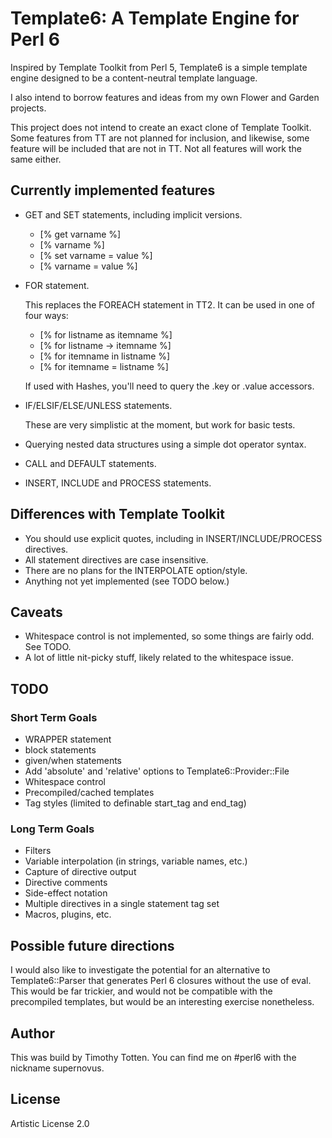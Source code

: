# Template6: A Template Engine for Perl 6 #

Inspired by Template Toolkit from Perl 5,
Template6 is a simple template engine designed to be
a content-neutral template language.

I also intend to borrow features and ideas from
my own Flower and Garden projects.

This project does not intend to create an exact clone of
Template Toolkit. Some features from TT are not planned for
inclusion, and likewise, some feature will be included that
are not in TT. Not all features will work the same either.

## Currently implemented features

*    GET and SET statements, including implicit versions.

     * [% get varname %]
     * [% varname %]
     * [% set varname = value %]
     * [% varname = value %]

*    FOR statement.

     This replaces the FOREACH statement in TT2.
     It can be used in one of four ways:

     * [% for listname as itemname %]
     * [% for listname -> itemname %]
     * [% for itemname in listname %]
     * [% for itemname = listname %]

     If used with Hashes, you'll need to query the .key or .value accessors.

*    IF/ELSIF/ELSE/UNLESS statements.

     These are very simplistic at the moment, but work for basic tests.

*    Querying nested data structures using a simple dot operator syntax.
*    CALL and DEFAULT statements.
*    INSERT, INCLUDE and PROCESS statements.

## Differences with Template Toolkit

 * You should use explicit quotes, including in INSERT/INCLUDE/PROCESS directives.
 * All statement directives are case insensitive.
 * There are no plans for the INTERPOLATE option/style.
 * Anything not yet implemented (see TODO below.)

## Caveats

 * Whitespace control is not implemented, so some things are fairly odd. See TODO.
 * A lot of little nit-picky stuff, likely related to the whitespace issue.

## TODO

### Short Term Goals

 * WRAPPER statement
 * block statements
 * given/when statements
 * Add 'absolute' and 'relative' options to Template6::Provider::File
 * Whitespace control
 * Precompiled/cached templates
 * Tag styles (limited to definable start_tag and end_tag)

### Long Term Goals

 * Filters
 * Variable interpolation (in strings, variable names, etc.)
 * Capture of directive output
 * Directive comments
 * Side-effect notation
 * Multiple directives in a single statement tag set
 * Macros, plugins, etc.

## Possible future directions

I would also like to investigate the potential for an alternative to Template6::Parser that
generates Perl 6 closures without the use of eval. This would be far trickier, and would not
be compatible with the precompiled templates, but would be an interesting exercise nonetheless.

## Author

This was build by Timothy Totten. You can find me on #perl6 with the nickname supernovus.

## License

Artistic License 2.0

